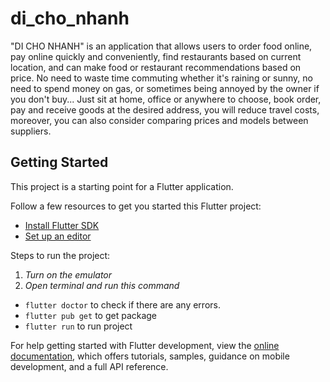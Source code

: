 # di_cho_nhanh

"DI CHO NHANH" is an application that allows users to order food online, pay online quickly and conveniently, find restaurants based on current location, and can make food or restaurant recommendations based on price. No need to waste time commuting whether it's raining or sunny, no need to spend money on gas, or sometimes being annoyed by the owner if you don't buy... Just sit at home, office or anywhere to choose, book order, pay and receive goods at the desired address, you will reduce travel costs, moreover, you can also consider comparing prices and models between suppliers.

## Getting Started

This project is a starting point for a Flutter application.

Follow a few resources to get you started this Flutter project:

- [Install Flutter SDK](https://docs.flutter.dev/get-started/install)
- [Set up an editor](https://docs.flutter.dev/get-started/editor)

Steps to run the project:

1. _Turn on the emulator_
2. _Open terminal and run this command_

- `flutter doctor` to check if there are any errors.
- `flutter pub get` to get package
- `flutter run` to run project

For help getting started with Flutter development, view the
[online documentation](https://docs.flutter.dev/), which offers tutorials,
samples, guidance on mobile development, and a full API reference.
